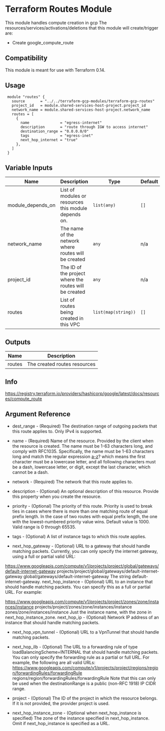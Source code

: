 # Terraform Routes Module

This module handles compute creation in gcp
The resources/services/activations/deletions that this module will create/trigger are:
- Create google_compute_route

## Compatibility

This module is meant for use with Terraform 0.14.

## Usage

```hcl
 module "routes" {
   source       = "../../terraform-gcp-modules/terraform-gcp-routes"
   project_id   = module.shared-services-host-project.project_id
   network_name = module.shared-services-host-project.network_name
   routes = [
     {
       name              = "egress-internet"
       description       = "route through IGW to access internet"
       destination_range = "0.0.0.0/0"
       tags              = "egress-inet"
       next_hop_internet = "true"
     },
   ]
 }
```

## Variable Inputs

| Name | Description | Type | Default | Required |
|------|-------------|------|---------|:--------:|
| module\_depends\_on | List of modules or resources this module depends on. | `list(any)` | `[]` | no |
| network\_name | The name of the network where routes will be created | `any` | n/a | yes |
| project\_id | The ID of the project where the routes will be created | `any` | n/a | yes |
| routes | List of routes being created in this VPC | `list(map(string))` | `[]` | no |

## Outputs

| Name | Description |
|------|-------------|
| routes | The created routes resources |


## Info

https://registry.terraform.io/providers/hashicorp/google/latest/docs/resources/compute_route


## Argument Reference

- dest_range - (Required) The destination range of outgoing packets that this route applies to. Only IPv4 is supported.

- name - (Required) Name of the resource. Provided by the client when the resource is created. The name must be 1-63 characters long, and comply with RFC1035. Specifically, the name must be 1-63 characters long and match the regular expression [a-z]([-a-z0-9]*[a-z0-9])? which means the first character must be a lowercase letter, and all following characters must be a dash, lowercase letter, or digit, except the last character, which cannot be a dash.

- network - (Required) The network that this route applies to.

- description - (Optional) An optional description of this resource. Provide this property when you create the resource.

- priority - (Optional) The priority of this route. Priority is used to break ties in cases where there is more than one matching route of equal prefix length. In the case of two routes with equal prefix length, the one with the lowest-numbered priority value wins. Default value is 1000. Valid range is 0 through 65535.

- tags - (Optional) A list of instance tags to which this route applies.

- next_hop_gateway - (Optional) URL to a gateway that should handle matching packets. Currently, you can only specify the internet gateway, using a full or partial valid URL:

https://www.googleapis.com/compute/v1/projects/project/global/gateways/default-internet-gateway
projects/project/global/gateways/default-internet-gateway
global/gateways/default-internet-gateway
The string default-internet-gateway.
next_hop_instance - (Optional) URL to an instance that should handle matching packets. You can specify this as a full or partial URL. For example:

https://www.googleapis.com/compute/v1/projects/project/zones/zone/instances/instance
projects/project/zones/zone/instances/instance
zones/zone/instances/instance
Just the instance name, with the zone in next_hop_instance_zone.
next_hop_ip - (Optional) Network IP address of an instance that should handle matching packets.

- next_hop_vpn_tunnel - (Optional) URL to a VpnTunnel that should handle matching packets.

- next_hop_ilb - (Optional) The URL to a forwarding rule of type loadBalancingScheme=INTERNAL that should handle matching packets. You can only specify the forwarding rule as a partial or full URL. For example, the following are all valid URLs: https://www.googleapis.com/compute/v1/projects/project/regions/region/forwardingRules/forwardingRule regions/region/forwardingRules/forwardingRule Note that this can only be used when the destinationRange is a public (non-RFC 1918) IP CIDR range.

- project - (Optional) The ID of the project in which the resource belongs. If it is not provided, the provider project is used.

- next_hop_instance_zone - (Optional when next_hop_instance is specified) The zone of the instance specified in next_hop_instance. Omit if next_hop_instance is specified as a URL.